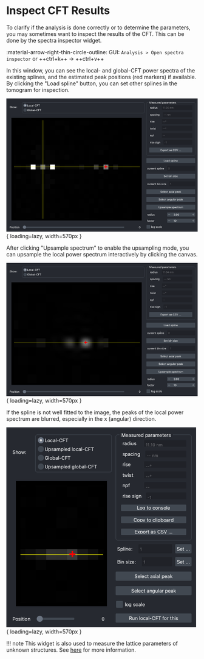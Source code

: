 # Inspect CFT Results

To clarify if the analysis is done correctly or to determine the parameters, you may
sometimes want to inspect the results of the CFT. This can be done by the spectra
inspector widget.

:material-arrow-right-thin-circle-outline: GUI: `Analysis > Open spectra inspector` or ++ctrl+k++ &rarr; ++ctrl+v++

In this window, you can see the local- and global-CFT power spectra of the existing
splines, and the estimated peak positions (red markers) if available. By clicking the
"Load spline" button, you can set other splines in the tomogram for inspection.

![Inspection result](images/inspect_local_cft.png){ loading=lazy, width=570px }

After clicking "Upsample spectrum" to enable the upsampling mode, you can upsample the
local power spectrum interactively by clicking the canvas.

![Upsampled Result](images/inspect_local_cft_upsampled.png){ loading=lazy, width=570px }

If the spline is not well fitted to the image, the peaks of the local power spectrum are
blurred, especially in the x (angular) direction.

![Bad result](images/inspect_local_cft_bad.png){ loading=lazy, width=570px }

!!! note
    This widget is also used to measure the lattice parameters of unknown structures.
    See [here](spline/config.md#measuring-the-approximate-parameters-of-unknown-structures)
    for more information.
